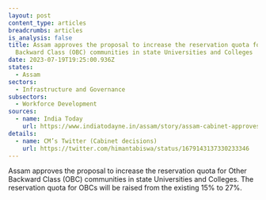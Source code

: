 ```yaml
---
layout: post
content_type: articles
breadcrumbs: articles
is_analysis: false
title: Assam approves the proposal to increase the reservation quota for Other
  Backward Class (OBC) communities in state Universities and Colleges
date: 2023-07-19T19:25:00.936Z
states:
  - Assam
sectors:
  - Infrastructure and Governance
subsectors:
  - Workforce Development
sources:
  - name: India Today
    url: https://www.indiatodayne.in/assam/story/assam-cabinet-approves-increase-in-obc-reservation-quota-for-higher-education-to-27-per-cent-613738-2023-07-13
details:
  - name: CM’s Twitter (Cabinet decisions)
    url: https://twitter.com/himantabiswa/status/1679143137330233346
---
```

Assam approves the proposal to increase the reservation quota for Other Backward Class (OBC) communities in state Universities and Colleges. The reservation quota for OBCs will be raised from the existing 15% to 27%.